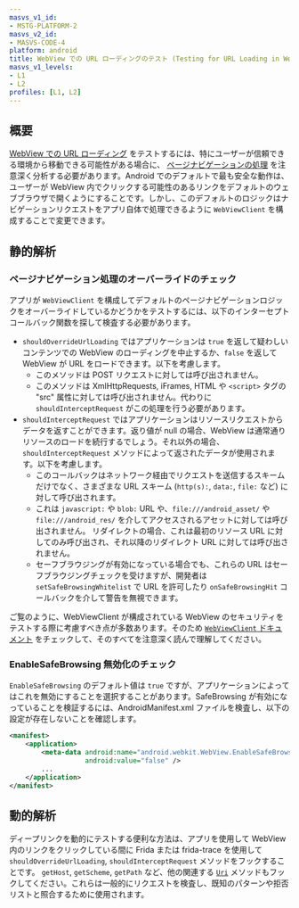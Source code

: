 ```yaml
---
masvs_v1_id:
- MSTG-PLATFORM-2
masvs_v2_id:
- MASVS-CODE-4
platform: android
title: WebView での URL ローディングのテスト (Testing for URL Loading in WebViews)
masvs_v1_levels:
- L1
- L2
profiles: [L1, L2]
---
```


## 概要

[WebView での URL ローディング](../../../Document/0x05h-Testing-Platform-Interaction.md#url-loading-in-webviews "URL Loading in WebViews") をテストするには、特にユーザーが信頼できる環境から移動できる可能性がある場合に、 [ページナビゲーションの処理](https://developer.android.com/guide/webapps/webview#HandlingNavigation "Handling page navigation") を注意深く分析する必要があります。Android でのデフォルトで最も安全な動作は、ユーザーが WebView 内でクリックする可能性のあるリンクをデフォルトのウェブブラウザで開くようにすることです。しかし、このデフォルトのロジックはナビゲーションリクエストをアプリ自体で処理できるように `WebViewClient` を構成することで変更できます。

## 静的解析

### ページナビゲーション処理のオーバーライドのチェック

アプリが `WebViewClient` を構成してデフォルトのページナビゲーションロジックをオーバーライドしているかどうかをテストするには、以下のインターセプトコールバック関数を探して検査する必要があります。

- `shouldOverrideUrlLoading` ではアプリケーションは `true` を返して疑わしいコンテンツでの WebView のローディングを中止するか、`false` を返して WebView が URL をロードできます。以下を考慮します。
    - このメソッドは POST リクエストに対しては呼び出されません。
    - このメソッドは XmlHttpRequests, iFrames, HTML や `<script>` タグの "src" 属性に対しては呼び出されません。代わりに `shouldInterceptRequest` がこの処理を行う必要があります。
- `shouldInterceptRequest` ではアプリケーションはリソースリクエストからデータを返すことができます。返り値が null の場合、WebView は通常通りリソースのロードを続行するでしょう。それ以外の場合、`shouldInterceptRequest` メソッドによって返されたデータが使用されます。以下を考慮します。
    - このコールバックはネットワーク経由でリクエストを送信するスキームだけでなく、さまざまな URL スキーム (`http(s):`, `data:`, `file:` など) に対して呼び出されます。
    - これは `javascript:` や `blob:` URL や、`file:///android_asset/` や `file:///android_res/` を介してアクセスされるアセットに対しては呼び出されません。
  リダイレクトの場合、これは最初のリソース URL に対してのみ呼び出され、それ以降のリダイレクト URL に対しては呼び出されません。
    - セーフブラウジングが有効になっている場合でも、これらの URL はセーフブラウジングチェックを受けますが、開発者は `setSafeBrowsingWhitelist` で URL を許可したり `onSafeBrowsingHit` コールバックを介して警告を無視できます。

ご覧のように、WebViewClient が構成されている WebView のセキュリティをテストする際に考慮すべき点が多数あります。そのため [`WebViewClient` ドキュメント](https://developer.android.com/reference/android/webkit/WebViewClient "WebViewClient") をチェックして、そのすべてを注意深く読んで理解してください。

### EnableSafeBrowsing 無効化のチェック

`EnableSafeBrowsing` のデフォルト値は `true` ですが、アプリケーションによってはこれを無効にすることを選択することがあります。SafeBrowsing が有効になっていることを検証するには、AndroidManifest.xml ファイルを検査し、以下の設定が存在しないことを確認します。

```xml
<manifest>
    <application>
        <meta-data android:name="android.webkit.WebView.EnableSafeBrowsing"
                   android:value="false" />
        ...
    </application>
</manifest>
```

## 動的解析

ディープリンクを動的にテストする便利な方法は、アプリを使用して WebView 内のリンクをクリックしている間に Frida または frida-trace を使用して `shouldOverrideUrlLoading`, `shouldInterceptRequest` メソッドをフックすることです。 `getHost`, `getScheme`, `getPath` など、他の関連する [`Uri`](https://developer.android.com/reference/android/net/Uri "Uri class") メソッドもフックしてください。これらは一般的にリクエストを検査し、既知のパターンや拒否リストと照合するために使用されます。
